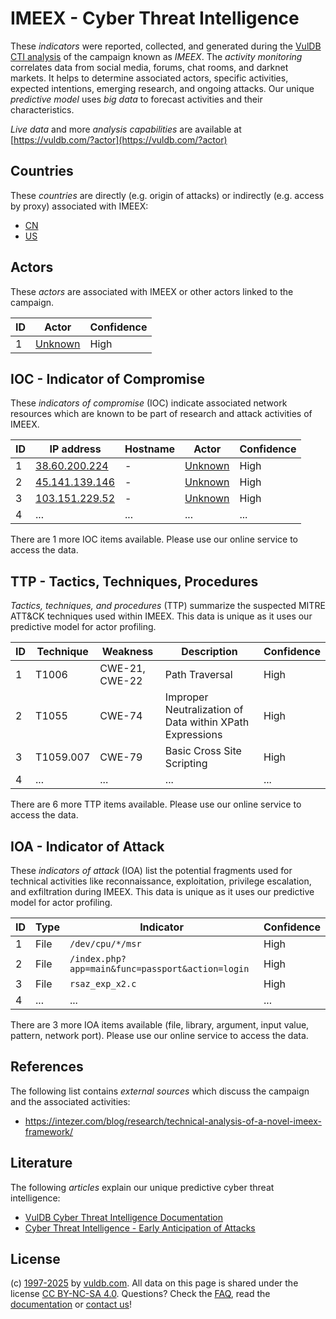 # IMEEX - Cyber Threat Intelligence

These _indicators_ were reported, collected, and generated during the [VulDB CTI analysis](https://vuldb.com/?kb.cti) of the campaign known as _IMEEX_. The _activity monitoring_ correlates data from social media, forums, chat rooms, and darknet markets. It helps to determine associated actors, specific activities, expected intentions, emerging research, and ongoing attacks. Our unique _predictive model_ uses _big data_ to forecast activities and their characteristics.

_Live data_ and more _analysis capabilities_ are available at [https://vuldb.com/?actor](https://vuldb.com/?actor)

## Countries

These _countries_ are directly (e.g. origin of attacks) or indirectly (e.g. access by proxy) associated with IMEEX:

* [CN](https://vuldb.com/?country.cn)
* [US](https://vuldb.com/?country.us)

## Actors

These _actors_ are associated with IMEEX or other actors linked to the campaign.

ID | Actor | Confidence
-- | ----- | ----------
1 | [Unknown](https://vuldb.com/?actor.unknown) | High

## IOC - Indicator of Compromise

These _indicators of compromise_ (IOC) indicate associated network resources which are known to be part of research and attack activities of IMEEX.

ID | IP address | Hostname | Actor | Confidence
-- | ---------- | -------- | ----- | ----------
1 | [38.60.200.224](https://vuldb.com/?ip.38.60.200.224) | - | [Unknown](https://vuldb.com/?actor.unknown) | High
2 | [45.141.139.146](https://vuldb.com/?ip.45.141.139.146) | - | [Unknown](https://vuldb.com/?actor.unknown) | High
3 | [103.151.229.52](https://vuldb.com/?ip.103.151.229.52) | - | [Unknown](https://vuldb.com/?actor.unknown) | High
4 | ... | ... | ... | ...

There are 1 more IOC items available. Please use our online service to access the data.

## TTP - Tactics, Techniques, Procedures

_Tactics, techniques, and procedures_ (TTP) summarize the suspected MITRE ATT&CK techniques used within IMEEX. This data is unique as it uses our predictive model for actor profiling.

ID | Technique | Weakness | Description | Confidence
-- | --------- | -------- | ----------- | ----------
1 | T1006 | CWE-21, CWE-22 | Path Traversal | High
2 | T1055 | CWE-74 | Improper Neutralization of Data within XPath Expressions | High
3 | T1059.007 | CWE-79 | Basic Cross Site Scripting | High
4 | ... | ... | ... | ...

There are 6 more TTP items available. Please use our online service to access the data.

## IOA - Indicator of Attack

These _indicators of attack_ (IOA) list the potential fragments used for technical activities like reconnaissance, exploitation, privilege escalation, and exfiltration during IMEEX. This data is unique as it uses our predictive model for actor profiling.

ID | Type | Indicator | Confidence
-- | ---- | --------- | ----------
1 | File | `/dev/cpu/*/msr` | High
2 | File | `/index.php?app=main&func=passport&action=login` | High
3 | File | `rsaz_exp_x2.c` | High
4 | ... | ... | ...

There are 3 more IOA items available (file, library, argument, input value, pattern, network port). Please use our online service to access the data.

## References

The following list contains _external sources_ which discuss the campaign and the associated activities:

* https://intezer.com/blog/research/technical-analysis-of-a-novel-imeex-framework/

## Literature

The following _articles_ explain our unique predictive cyber threat intelligence:

* [VulDB Cyber Threat Intelligence Documentation](https://vuldb.com/?kb.cti)
* [Cyber Threat Intelligence - Early Anticipation of Attacks](https://www.scip.ch/en/?labs.20201022)

## License

(c) [1997-2025](https://vuldb.com/?kb.changelog) by [vuldb.com](https://vuldb.com/?kb.about). All data on this page is shared under the license [CC BY-NC-SA 4.0](https://creativecommons.org/licenses/by-nc-sa/4.0/). Questions? Check the [FAQ](https://vuldb.com/?kb.faq), read the [documentation](https://vuldb.com/?kb) or [contact us](https://vuldb.com/?contact)!
